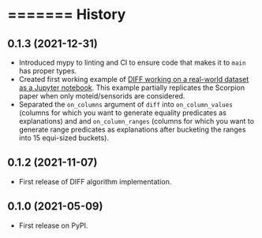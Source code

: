 =======
History
=======

0.1.3 (2021-12-31)
------------------
* Introduced mypy to linting and CI to ensure code that makes it to `main` has proper types.
* Created first working example of [DIFF working on a real-world dataset as a Jupyter notebook](https://github.com/marcua/datools/blob/main/examples/diff/intel-sensor.ipynb). This example partially replicates the Scorpion paper when only moteid/sensorids are considered.
* Separated the `on_columns` argument of `diff` into `on_column_values` (columns for which you want to generate equality predicates as explanations) and and `on_column_ranges` (columns for which you want to generate range predicates as explanations after bucketing the ranges into 15 equi-sized buckets).

0.1.2 (2021-11-07)
------------------

* First release of DIFF algorithm implementation.

0.1.0 (2021-05-09)
------------------

* First release on PyPI.
